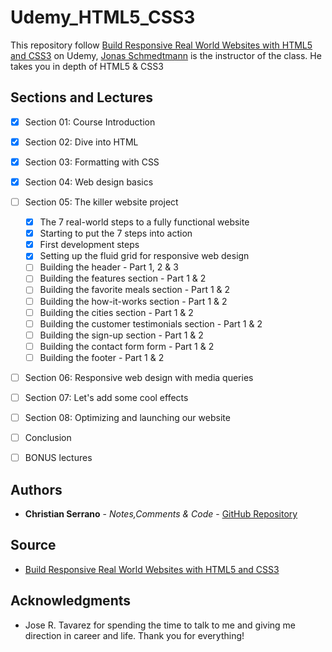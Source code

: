 # Udemy_HTML5_CSS3

This repository follow [Build Responsive Real World Websites with HTML5 and CSS3](https://www.udemy.com/design-and-develop-a-killer-website-with-html5-and-css3/) on Udemy, [Jonas Schmedtmann](https://www.udemy.com/user/jonasschmedtmann/) is the instructor of the class. He takes you in depth of HTML5 & CSS3

## Sections and Lectures

- [x] Section 01: Course Introduction
- [x] Section 02: Dive into HTML
- [x] Section 03: Formatting with CSS
- [x] Section 04: Web design basics
- [ ] Section 05: The killer website project
    - [x] The 7 real-world steps to a fully functional website
    - [x] Starting to put the 7 steps into action
    - [x] First development steps
    - [x] Setting up the fluid grid for responsive web design
    - [ ] Building the header - Part 1, 2 & 3
    - [ ] Building the features section - Part 1 & 2
    - [ ] Building the favorite meals section - Part 1 & 2
    - [ ] Building the how-it-works section - Part 1 & 2
    - [ ] Building the cities section - Part 1 & 2
    - [ ] Building the customer testimonials section - Part 1 & 2
    - [ ] Building the sign-up section - Part 1 & 2
    - [ ] Building the contact form form - Part 1 & 2
    - [ ] Building the footer - Part 1 & 2
- [ ] Section 06: Responsive web design with media queries
- [ ] Section 07: Let's add some cool effects
- [ ] Section 08: Optimizing and launching our website
- [ ] Conclusion
- [ ] BONUS lectures


## Authors

* **Christian Serrano** - *Notes,Comments & Code* - [GitHub Repository](https://github.com/561nano/Udemy_HTML5_CSS3)

## Source
* [Build Responsive Real World Websites with HTML5 and CSS3](https://www.udemy.com/design-and-develop-a-killer-website-with-html5-and-css3/)

## Acknowledgments


* Jose R. Tavarez for spending the time to talk to me and giving me direction in career and life. Thank you for everything!
